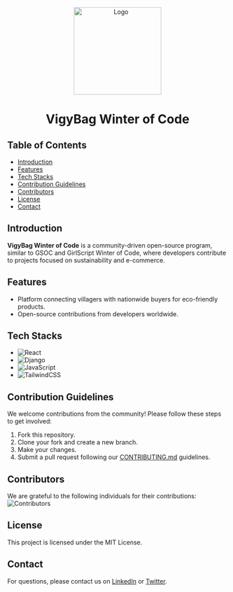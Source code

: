 <div align="center">
  <img src="../../VigyBag-Winter-of-Code/frontend/src/assets/Vigybag-logo.png" width="200" alt="Logo">
<h1>VigyBag Winter of Code</h1>
</div>

<div align="center">
  
<p>
<!-- ![PRs Welcome](https://img.shields.io/badge/PRs-welcome-brightgreen.svg?style=for-the-badge)
![Visitors](https://api.visitorbadge.io/api/visitors?path=codervivek5/VigyBag%20&countColor=%2523263759&style=for-the-badge)
![GitHub forks](https://img.shields.io/github/forks/codervivek5/VigyBag?style=for-the-badge) -->
</p>
</div>

## Table of Contents
- [Introduction](#introduction)
- [Features](#features)
- [Tech Stacks](#tech-stacks)
- [Contribution Guidelines](#contribution-guidelines)
- [Contributors](#contributors)
- [License](#license)
- [Contact](#contact)

## Introduction <a name="introduction"></a>
**VigyBag Winter of Code** is a community-driven open-source program, similar to GSOC and GirlScript Winter of Code, where developers contribute to projects focused on sustainability and e-commerce.

## Features <a name="features"></a>
- Platform connecting villagers with nationwide buyers for eco-friendly products.
- Open-source contributions from developers worldwide.

## Tech Stacks <a name="tech-stacks"></a>
- ![React](https://img.shields.io/badge/react-%2320232a.svg?style=for-the-badge&logo=react&logoColor=%2361DAFB)
- ![Django](https://img.shields.io/badge/Django-3.2%2B-green)
- ![JavaScript](https://img.shields.io/badge/JavaScript-ES6-yellow)
- ![TailwindCSS](https://img.shields.io/badge/tailwindcss-%2338B2AC.svg?style=for-the-badge&logo=tailwind-css&logoColor=white)

## Contribution Guidelines <a name="contribution-guidelines"></a>
We welcome contributions from the community! Please follow these steps to get involved:
1. Fork this repository.
2. Clone your fork and create a new branch.
3. Make your changes.
4. Submit a pull request following our [CONTRIBUTING.md](CONTRIBUTING.md) guidelines.

## Contributors <a name="contributors"></a>
We are grateful to the following individuals for their contributions:
![Contributors](https://contrib.rocks/image?repo=codervivek5/VigyBag-Winter-of-Code)

## License <a name="license"></a>
This project is licensed under the MIT License.

## Contact <a name="contact"></a>
For questions, please contact us on [LinkedIn](https://www.linkedin.com/company/vigybag/) or [Twitter](https://twitter.com/codervivek5/).
